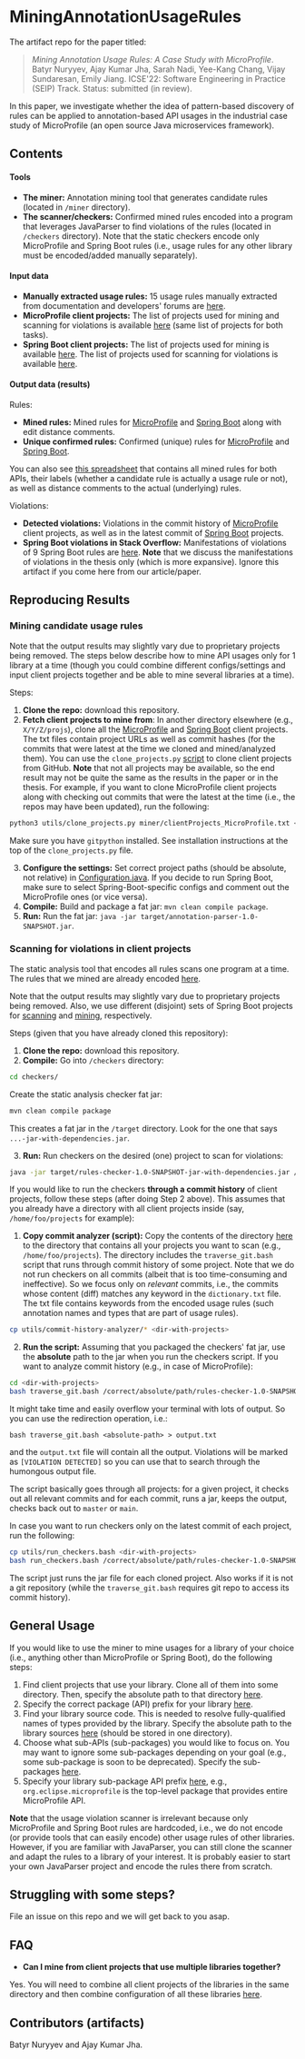 # MiningAnnotationUsageRules

The artifact repo for the paper titled:

> *Mining Annotation Usage Rules: A Case Study with MicroProfile*. Batyr Nuryyev, Ajay Kumar Jha, Sarah Nadi, Yee-Kang Chang, Vijay Sundaresan, Emily Jiang. ICSE'22: Software Engineering in Practice (SEIP) Track. Status: submitted (in review).

In this paper, we investigate whether
the idea of pattern-based discovery of rules can be applied to annotation-based
API usages in the industrial case study of MicroProfile (an open source Java
microservices framework).

## Contents

#### Tools

- **The miner:** Annotation mining tool that generates candidate rules (located in `/miner`
  directory).
- **The scanner/checkers:** Confirmed mined rules encoded into a program that leverages JavaParser to find violations of the rules (located in `/checkers` directory). Note that the static checkers encode only MicroProfile and Spring Boot rules (i.e., usage rules for any other library must be encoded/added manually separately).

#### Input data

- **Manually extracted usage rules:** 15 usage rules manually extracted from documentation and developers' forums are [here](./artifacts/manually-extracted-rules.xlsx).
- **MicroProfile client projects:** The list of projects used for mining and scanning for violations is available [here](https://github.com/ualberta-smr/MiningAnnotationUsageRules/blob/main/miner/clientProjects_MicroProfile.txt) (same list of projects for both tasks).
- **Spring Boot client projects:** The list of projects used for mining is available [here](https://github.com/ualberta-smr/MiningAnnotationUsageRules/blob/main/miner/clientProjects_mining_SpringBoot.txt). The list of projects used for scanning for violations is available [here](https://github.com/ualberta-smr/MiningAnnotationUsageRules/blob/main/miner/clientProjects_scanning_SpringBoot.txt).

#### Output data (results)

Rules:

- **Mined rules:** Mined rules for [MicroProfile](https://github.com/ualberta-smr/MiningAnnotationUsageRules/blob/main/results/rules/minedRules_MicroProfile.json) and [Spring Boot](https://github.com/ualberta-smr/MiningAnnotationUsageRules/blob/main/results/rules/minedRules_SpringBoot.json) along with edit distance comments.
- **Unique confirmed rules:** Confirmed (unique) rules for [MicroProfile](https://github.com/ualberta-smr/MiningAnnotationUsageRules/blob/main/results/rules/uniqueMinedAndConfirmedRules_MicroProfile.json) and [Spring Boot](https://github.com/ualberta-smr/MiningAnnotationUsageRules/blob/main/results/rules/uniqueMinedAndConfirmedRules_SpringBoot.json).

You can also see [this spreadsheet](./artifacts/all-mined-rules.xlsx) that contains all mined rules for both APIs, their labels (whether a candidate rule is actually a usage rule or not), as well as distance comments to the actual (underlying) rules.

Violations:

- **Detected violations:** Violations in the commit history of [MicroProfile](./artifacts/MicroProfile_ClientProjectsViolations.csv) client projects, as well as in the latest commit of [Spring Boot](./artifacts/SpringBoot_ClientProjectsViolations.csv) projects.
- **Spring Boot violations in Stack Overflow:** Manifestations of violations of 9 Spring Boot rules are [here](./artifacts/spring-boot-questions-on-so.txt). **Note** that we discuss the manifestations of violations in the thesis only (which is more expansive). Ignore this artifact if you come here from our article/paper.

## Reproducing Results

### Mining candidate usage rules

Note that the output results may slightly vary due to proprietary projects
being removed. The steps below describe how to mine API usages only for 1
library at a time (though you could combine different configs/settings and
input client projects together and be able to mine several libraries at a
time).

Steps:

1. **Clone the repo:** download this repository.
2. **Fetch client projects to mine from**: In another directory elsewhere (e.g., `X/Y/Z/projs`), clone all the
   [MicroProfile](./miner/clientProjects_MicroProfile.txt) and [Spring
   Boot](./miner/clientProjects_mining_SpringBoot.txt) client projects. The txt files contain project URLs as well as commit hashes (for the commits that were latest at the time we cloned and mined/analyzed them). You can use the `clone_projects.py` [script](./utils/clone_projects.py) to clone client projects from GitHub. **Note** that not all projects may be available, so the end result may not be quite the same as the results in the paper or in the thesis. For example, if you want to clone MicroProfile client projects along with checking out commits that were the latest at the time (i.e., the repos may have been updated), run the following:

```bash
python3 utils/clone_projects.py miner/clientProjects_MicroProfile.txt <where-to-clone>
```

Make sure you have `gitpython` installed. See installation instructions at the top of the `clone_projects.py` file.

3. **Configure the settings:** Set correct project paths (should be absolute, not relative) in
   [Configuration.java](./miner/src/main/java/miner/Configuration.java). If you
   decide to run Spring Boot, make sure to select
   Spring-Boot-specific configs and comment out the MicroProfile ones (or vice
   versa).
4. **Compile:** Build and package a fat jar: `mvn clean compile package`.
5. **Run:** Run the fat jar: `java -jar target/annotation-parser-1.0-SNAPSHOT.jar`.


### Scanning for violations in client projects

The static analysis tool that encodes all rules scans one program at a time.
The rules that we mined are already encoded
[here](./checkers/src/main/java/parser/rules).

Note that the output results may slightly vary due to proprietary projects being removed.
Also, we use different (disjoint) sets of Spring Boot projects for [scanning](./miner/clientProjects_scanning_SpringBoot.txt) and [mining](./miner/clientProjects_mining_SpringBoot.txt),
respectively.

Steps (given that you have already cloned this repository):

1. **Clone the repo:** download this repository.
2. **Compile:** Go into `/checkers` directory: 

```bash
cd checkers/
```

Create the static analysis checker fat jar:

```bash
mvn clean compile package
```

This creates a fat jar in the `/target` directory. Look for the one that says `...-jar-with-dependencies.jar`.

3. **Run:** Run checkers on the desired (one) project to scan for violations:

```bash
java -jar target/rules-checker-1.0-SNAPSHOT-jar-with-dependencies.jar /absolute/path/to/scan/
```

If you would like to run the checkers **through a commit history** of client projects, follow these steps (after doing Step 2 above). This assumes that you already have a directory with all client projects inside (say, `/home/foo/projects` for example):

1. **Copy commit analyzer (script):** Copy the contents of the directory [here](./utils/commit-history-analyzer) to the directory that contains all your projects you want to scan (e.g., `/home/foo/projects`). The directory includes the `traverse_git.bash` script that runs through commit history of some project. Note that we do not run checkers on all commits (albeit that is too time-consuming and ineffective). So we focus only on *relevant* commits, i.e., the commits whose content (diff) matches any keyword in the `dictionary.txt` file. The txt file contains keywords from the encoded usage rules (such annotation names and types that are part of usage rules).

```bash
cp utils/commit-history-analyzer/* <dir-with-projects>
```

2. **Run the script:** Assuming that you packaged the checkers' fat jar, use the **absolute** path to the jar when you run the checkers script. If you want to analyze commit history (e.g., in case of MicroProfile):

```bash
cd <dir-with-projects>
bash traverse_git.bash /correct/absolute/path/rules-checker-1.0-SNAPSHOT-jar-with-dependencies.jar
```

It might take time and easily overflow your terminal with lots of output. So you can use the redirection operation, i.e.:

```
bash traverse_git.bash <absolute-path> > output.txt
```

and the `output.txt` file will contain all the output. Violations will be marked as `[VIOLATION DETECTED]` so you can use that to search through the humongous output file.

The script basically goes through all projects: for a given project, it checks
out all relevant commits and for each commit, runs a jar, keeps the output,
checks back out to `master` or `main`.

In case you want to run checkers only on the latest commit of each project, run the following:

```bash
cp utils/run_checkers.bash <dir-with-projects>
bash run_checkers.bash /correct/absolute/path/rules-checker-1.0-SNAPSHOT-jar-with-dependencies.jar
```

The script just runs the jar file for each cloned project. Also works if it is
not a git repository (while the `traverse_git.bash` requires git repo to access its commit history).

## General Usage

If you would like to use the miner to mine usages for a library of your choice
(i.e., anything other than MicroProfile or Spring Boot), do the following
steps:

1. Find client projects that use your library. Clone all of them into some
   directory.  Then, specify the absolute path to that directory
   [here](https://github.com/ualberta-smr/MiningAnnotationUsageRules/blob/6affc29cb05e8d0e4dde3d32e363e9e2693e6f87/miner/src/main/java/miner/Configuration.java#L19).
2. Specify the correct package (API) prefix for your library
   [here](https://github.com/ualberta-smr/MiningAnnotationUsageRules/blob/6affc29cb05e8d0e4dde3d32e363e9e2693e6f87/miner/src/main/java/miner/Configuration.java#L27-L28).
3. Find your library source code. This is needed to resolve fully-qualified
   names of types provided by the library. Specify the absolute path to the library
   sources
   [here](https://github.com/ualberta-smr/MiningAnnotationUsageRules/blob/6affc29cb05e8d0e4dde3d32e363e9e2693e6f87/miner/src/main/java/miner/Configuration.java#L32)
   (should be stored in one directory).
4. Choose what sub-APIs (sub-packages) you would like to focus on. You may want to ignore some sub-packages depending on your goal (e.g., some sub-package is soon to be deprecated). Specify the sub-packages [here](https://github.com/ualberta-smr/MiningAnnotationUsageRules/blob/6affc29cb05e8d0e4dde3d32e363e9e2693e6f87/miner/src/main/java/miner/Configuration.java#L65).
5. Specify your library sub-package API prefix [here](https://github.com/ualberta-smr/MiningAnnotationUsageRules/blob/6affc29cb05e8d0e4dde3d32e363e9e2693e6f87/miner/src/main/java/miner/Configuration.java#L103), e.g., `org.eclipse.microprofile` is the top-level package that provides entire MicroProfile API.

**Note** that the usage violation scanner is irrelevant because only
MicroProfile and Spring Boot rules are hardcoded, i.e., we do not encode (or
provide tools that can easily encode) other usage rules of other libraries.
However, if you are familiar with JavaParser, you can still clone the scanner
and adapt the rules to a library of your interest. It is probably easier to
start your own JavaParser project and encode the rules there from scratch.

## Struggling with some steps?

File an issue on this repo and we will get back to you asap.

## FAQ

- **Can I mine from client projects that use multiple libraries together?**

Yes. You will need to combine all client projects of the libraries in the same
directory and then combine configuration of all these libraries
[here](https://github.com/ualberta-smr/MiningAnnotationUsageRules/blob/main/miner/src/main/java/miner/Configuration.java).


## Contributors (artifacts)

Batyr Nuryyev and Ajay Kumar Jha.
